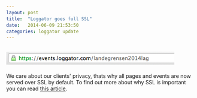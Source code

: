 ```yaml
---
layout: post
title:  "Loggator goes full SSL"
date:   2014-06-09 21:53:50
categories: loggator update
---
```

[![SSL Enabled](/images/ssl_enabled.png)](https://loggator.com/events/landegrensen2014lag)
---
We care about our clients' privacy, thats why all pages and events are now served over SSL by default.
To find out more about why SSL is important you can read [this article](http://www.digicert.com/ssl.htm).

